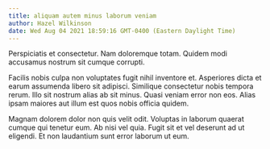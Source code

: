 ```yaml
---
title: aliquam autem minus laborum veniam
author: Hazel Wilkinson
date: Wed Aug 04 2021 18:59:16 GMT-0400 (Eastern Daylight Time)
---
```

Perspiciatis et consectetur. Nam doloremque totam. Quidem modi accusamus nostrum sit cumque corrupti.

 Facilis nobis culpa non voluptates fugit nihil inventore et. Asperiores dicta et earum assumenda libero sit adipisci. Similique consectetur nobis tempora rerum. Illo sit nostrum alias ab sit minus. Quasi veniam error non eos. Alias ipsam maiores aut illum est quos nobis officia quidem.

 Magnam dolorem dolor non quis velit odit. Voluptas in laborum quaerat cumque qui tenetur eum. Ab nisi vel quia. Fugit sit et vel deserunt ad ut eligendi. Et non laudantium sunt error laborum ut eum.